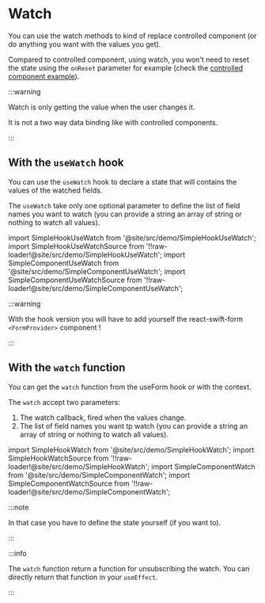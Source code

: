 # Watch

You can use the watch methods to kind of replace controlled component (or do anything you want with the values you get).

Compared to controlled component, using watch, you won't need to reset the state using the `onReset` parameter for example (check the [controlled component example](/docs/guides/controlled-components#simple-controlled-component)).

:::warning

Watch is only getting the value when the user changes it.

It is not a two way data binding like with controlled components.

:::

## With the `useWatch` hook

You can use the `useWatch` hook to declare a state that will contains the values of the watched fields.

The `useWatch` take only one optional parameter to define the list of field names you want to watch (you can provide a string an array of string or nothing to watch all values).

import SimpleHookUseWatch from '@site/src/demo/SimpleHookUseWatch';
import SimpleHookUseWatchSource from '!!raw-loader!@site/src/demo/SimpleHookUseWatch';
import SimpleComponentUseWatch from '@site/src/demo/SimpleComponentUseWatch';
import SimpleComponentUseWatchSource from '!!raw-loader!@site/src/demo/SimpleComponentUseWatch';

<DemoTabs Component={SimpleComponentUseWatch} Hook={SimpleHookUseWatch} componentCode={SimpleComponentUseWatchSource} componentMetastring="{12,17}" hookCode={SimpleHookUseWatchSource} hookMetastring="{13,18,29,35,43}" withModes withRevalidateModes />

:::warning

With the hook version you will have to add yourself the react-swift-form `<FormProvider>` component !

:::

## With the `watch` function

You can get the `watch` function from the useForm hook or with the context.

The `watch` accept two parameters:

1. The watch callback, fired when the values change.
2. The list of field names you want tp watch (you can provide a string an array of string or nothing to watch all values).

import SimpleHookWatch from '@site/src/demo/SimpleHookWatch';
import SimpleHookWatchSource from '!!raw-loader!@site/src/demo/SimpleHookWatch';
import SimpleComponentWatch from '@site/src/demo/SimpleComponentWatch';
import SimpleComponentWatchSource from '!!raw-loader!@site/src/demo/SimpleComponentWatch';

<DemoTabs Component={SimpleComponentWatch} Hook={SimpleHookWatch} componentCode={SimpleComponentWatchSource} componentMetastring="{6,8-11,17}" hookCode={SimpleHookWatchSource} hookMetastring="{11,16-19,25}" withModes withRevalidateModes />

:::note

In that case you have to define the state yourself (if you want to).

:::

:::info

The `watch` function return a function for unsubscribing the watch. You can directly return that function in your `useEffect`.

:::
